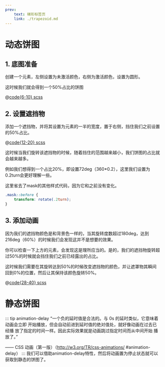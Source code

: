 ```yaml
---
prev: 
    text: 梯形标签页
    link: ./trapezoid.md
---
```


# 动态饼图

## 1. 底图准备
创建一个元素，左侧设置为未激活颜色，右侧为激活颜色，设置为圆形。

这时候我们就会得到一个50%占比的饼图

<css-pie :style="{ 'margin': '0 auto' }"/>

@[code{6-10} scss](../.vuepress/components/css-pie.vue)

## 2. 设置遮挡物
添加一个遮挡物，并将其设置为元素的一半的宽度，置于右侧，挡住我们之前设置的50%占比。

<css-pie class="mask" :style="{ 'margin': '0 auto' }"/>

@[code{12-20} scss](../.vuepress/components/css-pie.vue)

这时候当我们旋转该遮挡物的时候，随着挡住的范围越来越小，我们饼图的占比就会越来越多。

例如我们想得到一个占比20%，即设置72deg（360*0.2），这里我们设置为0.2turn会更好理解一些。
<css-pie class="mask mask-rotate2" style="margin: 0 auto;"/>

这里省去了mask的其他样式代码，因为它和之前没有变化。
``` scss
.mask::before {
    transform: rotate(.2turn);
}
```

## 3. 添加动画
因为我们的遮挡物颜色是和背景色一样的，当其旋转度数超过180deg，达到216deg（60%）的时候我们会发现这并不是想要的效果。

<css-pie class="mask mask-rotate6" style="margin: 0 auto;"/>

你可以检查一下上方的元素，会发现这是理所应当的。是的，我们的遮挡物旋转超过50%的时候就会挡住我们之前已经露出的占比。

这时候我们需要在其旋转达到50%的时候改变遮挡物的颜色，并让遮罩物其瞬间回到0%的位置，然后让其保持该颜色旋转50%。

<css-pie class="mask mask-animation" style="margin: 0 auto;"/>

@[code{28-40} scss](../.vuepress/components/css-pie.vue)

# 静态饼图
::: tip animation-delay
“一个负的延时值是合法的。与 0s 的延时类似，它意味着动画会立即
开始播放，但会自动前进到延时值的绝对值处，就好像动画在过去已经播
放了指定的时间一样。因此实际效果就是动画跳过指定时间而从中间开始
播放了。”

—— CSS 动画（第一版）（http://w3.org/TR/css-animations/
#animation-delay） 
:::
我们可以借助animation-delay特性，然后将动画置为停止状态就可以获取到静态的饼图了。

<css-pie class="mask mask-animation mask-animation-paused" style="margin: 0 auto;animation-delay: -4s"/>

